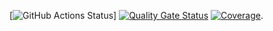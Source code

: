 [![GitHub Actions Status](https://github.com/4kbento/TesteUnitarioCalculadora/workflows/Integra%C3%A7%C3%A3o%20cont%C3%ADnua%20de%20Java%20com%20Maven%20e%20SonarCloud/badge.svg)]
[![Quality Gate Status](https://sonarcloud.io/api/project_badges/measure?project=4kbento_TesteUnitarioCalculadora&metric=alert_status)](https://sonarcloud.io/summary/new_code?id=4kbento_TesteUnitarioCalculadora)
[![Coverage](https://sonarcloud.io/api/project_badges/measure?project=4kbento_TesteUnitarioCalculadora&metric=coverage)](https://sonarcloud.io/component_measures?id=4kbento_TesteUnitarioCalculadora&metric=coverage).
